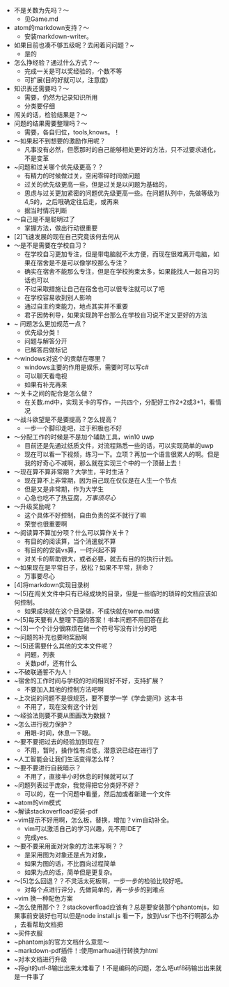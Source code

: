 * 不是关数为先吗？～
  * 见Game.md
* atom的markdown支持？～
  * 安装markdown-writer。
* 如果目前也凑不够五级呢？去闲着问问题？~
  * 是的
* 怎么挣经验？通过什么方式？～
  * 完成一关是可以奖经验的，个数不等
  * 可扩展(目的好就可以，注意度)
* 知识表还需要吗？～
  * 需要，仍然为记录知识所用
  * 分类要仔细
* 闯关的话，检验结果是？～
* 问题的结果需要整理吗？～
  * 需要，各自归位，tools,knows。！
* ～如果起不到想要的激励作用呢？
  * 凡事没有必然，但愿那时的自己能够相处更好的方法，只不过要求进化，不是变革
* ~问题和过关哪个优先级更高？？
  * 有精力的时候做过关，空闲零碎时间做问题
  * 过关的优先级更高一些，但是过关是以问题为基础的，
  * 思虑与过关更加紧密的问题优先级更高一些。在问题队列中，先做等级为4,5的，之后哦确定往后走，或再来
  * 据当时情况判断
* ～自己是不是聪明过了
  * 掌握方法，做出行动很重要
* [2]飞速发展的现在自己究竟该何去何从
* ～是不是需要在学校自习？
  * 在学校自习更加专注，但是带电脑就不太方便，而现在很难离开电脑，如果在宿舍是不是可以像学校那么专注？
  * 确实在宿舍不能那么专注，但是在学校拘束太多，如果能找人一起自习的话也可以
  * 不过采取措施让自己在宿舍也可以很专注就可以了吧
  * 在学校容易收到别人影响
  * 通过自主约束能力，地点其实并不重要
  * 君子因势利导，如果实现跨平台那么在学校自习说不定又更好的方法
* ~ 问题怎么更加规范一点？
  * 优先级分类！
  * 问题与解答分开
  * 已解答后做标记
* ～windows对这个的贡献在哪里？
  * windows主要的作用是娱乐，需要时可以写c#
  * 可以聊天看电视
  * 如果有补充再来
* ～关卡之间的配合是怎么做？
  * 在关数.md中，实现关卡的写作，一共四个，分配好工作2+2或3+1，看情况
* ～战斗欲望是不是要提高？怎么提高？
  * 一步一个脚印走吧，过于积极也不好
* ～分配工作的时候是不是加个辅助工具，win10 uwp
  * 目前还是先通过纸质文件，对流程熟悉一些的话，可以实现简单的uwp
  * 现在可以看一下视频，练习一下。立项？再加一个语言很累人的啊。但是我的好奇心不减啊，那么就在实现三个中的一个顶替上去！
* ～现在算不算非常期？大学生，平时生活？
  * 现在算不上非常期，因为自己现在仅仅是在人生一个节点
  * 但是又是非常期，作为大学生
  * 心急也吃不了热豆腐，*万事须尽心*
* ～升级奖励呢？
  * 这个具体不好控制，自由负责的奖不就行了嘛
  * 荣誉也很重要啊
* ～阅读算不算加分项？什么可以算作关卡？
  * 有目的的阅读算，当个消遣就不算
  * 有目的的安装vs算，一时兴起不算
  * 对关卡的帮助很大，或者必要，就去有目的的执行计划。
* ～如果现在是平常日子，放松？如果不平常，拼命？
  * 万事要尽心
* [4]将markdown实现目录树
* ～[5]在闯关文件中只有已经成块的目录，但是一些临时的琐碎的文档应该如何控制。
  * 如果成块就在这个目录做，不成快就在temp.md做
* ～[5]每天要有人整理下面的答案！书本问题不用回答在此
* ～[3]一个个计分很麻烦在做一个符号写没有计分的吧
* ～问题的补充也要哟奖励啊
* ～[5]还需要什么其他的文本文件呢？
  * 问题，列表
  * 关数pdf，还有什么
* ~不破联通誓不为人！
* ~宿舍的工作时间与学校的时间相同好不好，支持扩展？
  * 不要加入其他的控制方法吧啊
* ~上次说的问题不是很规范，要不要学一学《学会提问》这本书
  * 不用了，现在没有这个计划
* ～经验法则要不要从图画改为数据？
* ~怎么进行视力保护？
  * 用眼-时间，休息一下眼。
* ～要不要把过去的经验加到现在？
  * 不用，暂时，操作性有点低，潜意识已经在进行了
* ~人工智能会让我们生活变得怎么样？
* ～要不要进行自我暗示？
  * 不用了，直接半小时休息的时候就可以了
* ~问题列表过于庞杂，我觉得把它分类好不好？
  * 可以的，在一个问题中看量，然后加或者新建一个文件
* ~atom的vim模式
* ~解读stackoverfload安装-pdf
* ~vim提示不好用啊，怎么板，替换，增加？vim自动补全。
  * vim可以激活自己的学习兴趣，先不用IDE了
  * 完成yes.
* ～要不要采用面对对象的方法来写啊？？
  * 是采用图为对象还是点为对象，
  * 如果为图的话，不比面向过程简单
  * 如果为点的话，简单但是更复杂。
* ～[5]怎么回退？？不灵活太死板啊，一步一步的检验比较好吧。
  * 对每个点进行评分，先做简单的，再一步步的到难点
* ~vim 换一种配色方案
* ~怎么使用那个？？stackoverfload应该有？总是要安装那个phantomjs，如果事前安装好也可以但是node install.js 看一下，放到/usr下也不行啊那么办 ，去看帮助文档把
* ~买件衣服
* ~phantomjs的官方文档什么意思～
* ~markdown-pdf插件！:使用marhua进行转换为html
* ~对本文档进行升级
* ~将git的utf-8输出出来太难看了！不是编码的问题，怎么吧utf8码输出出来就是一件事了

